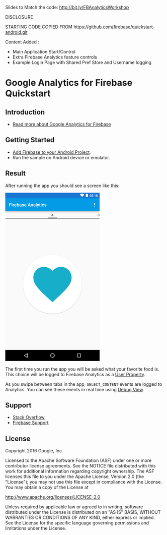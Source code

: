 Slides to Match the code: http://bit.ly/FBAnalyticsWorkshop

DISCLOSURE

STARTING CODE COPIED FROM https://github.com/firebase/quickstart-android.git

Content Added :
- Main Application Start/Control
- Extra Firebase Analytics feature controls
- Example Login Page with Shared Pref Store and Username logging


Google Analytics for Firebase Quickstart
========================================

Introduction
------------

- [Read more about Google Analytics for Firebase](https://firebase.google.com/docs/analytics)

Getting Started
---------------

- [Add Firebase to your Android Project](https://firebase.google.com/docs/android/setup).
- Run the sample on Android device or emulator.

Result
-----------
After running the app you should see a screen like this:

<img src="app/src/screen.png" height="534" width="300"/>

The first time you run the app you will be asked what your
favorite food is. This choice will be logged to Firebase
Analytics as a [User Property][user-props].

As you swipe between tabs in the app, `SELECT_CONTENT` events 
are logged to Analytics. You can see these events in
real time using [Debug View][debug-view].

Support
-------

- [Stack Overflow](https://stackoverflow.com/questions/tagged/firebase-analytics)
- [Firebase Support](https://firebase.google.com/support/)

License
-------

Copyright 2016 Google, Inc.

Licensed to the Apache Software Foundation (ASF) under one or more contributor
license agreements.  See the NOTICE file distributed with this work for
additional information regarding copyright ownership.  The ASF licenses this
file to you under the Apache License, Version 2.0 (the "License"); you may not
use this file except in compliance with the License.  You may obtain a copy of
the License at

  http://www.apache.org/licenses/LICENSE-2.0

Unless required by applicable law or agreed to in writing, software
distributed under the License is distributed on an "AS IS" BASIS, WITHOUT
WARRANTIES OR CONDITIONS OF ANY KIND, either express or implied.  See the
License for the specific language governing permissions and limitations under
the License.

[user-props]: https://firebase.google.com/docs/analytics/android/properties
[debug-view]: https://firebase.google.com/docs/analytics/debugview
